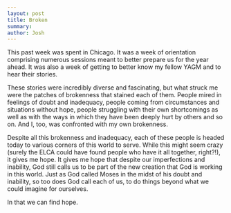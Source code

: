 ```yaml
---
layout: post
title: Broken
summary:
author: Josh
---
```


This past week was spent in Chicago. It was a week of orientation comprising
numerous sessions meant to better prepare us for the year ahead. It was also
a week of getting to better know my fellow YAGM and to hear their stories.

These stories were incredibly diverse and fascinating, but what struck me
were the patches of brokenness that stained each of them. People mired in
feelings of doubt and inadequacy, people coming from circumstances and
situations without hope, people struggling with their own shortcomings as
well as with the ways in which they have been deeply hurt by others and so
on. And I, too, was confronted with my own brokenness.

Despite all this brokenness and inadequacy, each of these people is headed
today to various corners of this world to serve. While this might seem crazy
(surely the ELCA could have found people who have it all together, right?!),
it gives me hope. It gives me hope that despite our imperfections and
inability, God still calls us to be part of the new creation that God is
working in this world. Just as God called Moses in the midst of his doubt
and inability, so too does God call each of us, to do things beyond what we
could imagine for ourselves.

In that we can find hope.

